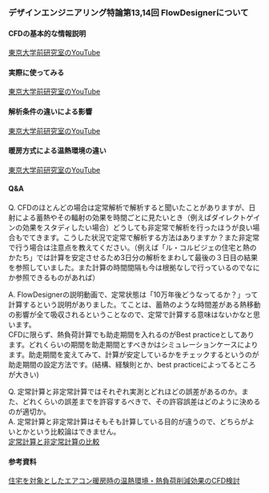 ### デザインエンジニアリング特論第13,14回 FlowDesignerについて  

#### CFDの基本的な情報説明  
[東京大学前研究室のYouTube](https://www.youtube.com/watch?v=WoiIEf70N6w)  

#### 実際に使ってみる  
[東京大学前研究室のYouTube](https://www.youtube.com/watch?v=6alrb4SeTDg)  

#### 解析条件の違いによる影響  
[東京大学前研究室のYouTube](https://www.youtube.com/watch?v=sYDXqA8bxuI) 

#### 暖房方式による温熱環境の違い  
[東京大学前研究室のYouTube](https://www.youtube.com/watch?v=bhdMBrsySwk) 



#### Q&A  
Q. CFDのほとんどの場合は定常解析で解析すると聞いたことがありますが、日射による蓄熱やその輻射の効果を時間ごとに見たいとき（例えばダイレクトゲインの効果をスタディしたい場合）どうしても非定常で解析を行ったほうが良い場合もでてきます。こうした状況で定常で解析する方法はありますか？また非定常で行う場合は注意点を教えてください。（例えば「ル・コルビジェの住宅と熱のかたち」では計算を安定させるため3日分の解析をまわして最後の３日目の結果を参照していました。また計算の時間間隔も今は根拠なしで行っているのでなにか参照できるものがあれば）  

A. FlowDesignerの説明動画で、定常状態は「10万年後どうなってるか？」って計算するという説明がありました。てことは、蓄熱のような時間差がある熱移動の影響が全て吸収されるということなので、定常で計算する意味はないかなと思います。  
CFDに限らず、熱負荷計算でも助走期間を入れるのがBest practiceとしてあります。どれくらいの期間を助走期間とすべきかはシミュレーションケースによります。助走期間を変えてみて、計算が安定しているかをチェックするというのが助走期間の設定方法です。(結構、経験則とか、best practiceによってるところが大きい)  

Q. 定常計算と非定常計算ではそれぞれ実測とどれほどの誤差があるのか。また、どれくらいの誤差までを許容するべきで、その許容誤差はどのように決めるのが適切か。  
A. 定常計算と非定常計算はそもそも計算している目的が違うので、どちらがよいとかという比較論はできません。  
[定常計算と非定常計算の比較](https://www.cradle.co.jp/media/column/a229)    


#### 参考資料  
[住宅を対象としたエアコン暖房時の温熱環境・熱負荷削減効果のCFD検討](https://www.youtube.com/watch?v=ldajpv-Ba44)  
